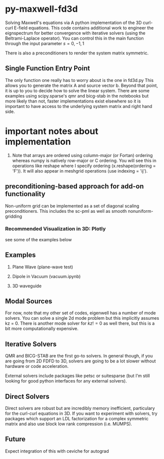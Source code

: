# py-maxwell-fd3d
Solving Maxwell's equations via A python implementation of the 3D curl-curl E-field equations. This code contains additional work to engineer the eignspectrum for better convergence with iterative solvers (using the Beltrami-Laplace operator). You can control this in the main function through the input parameter $s = {0,-1,1}$

There is also a preconditioners to render the system matrix symmetric.

## Single Function Entry Point
The only function one really has to worry about is the one in fd3d.py This allows you to generate the matrix A and source vector b. Beyond that point, it is up to you to decide how to solve the linear system. There are some examples using scipy.sparse's qmr and bicg-stab in the notebooks but more likely than not, faster implementations exist elsewhere so it is important to have access to the underlying system matrix and right hand side. 

# important notes about implementation
1. Note that arrays are ordered using column-major (or Fortan) ordering whereas numpy is natively row-major or C ordering. You will see this in operations like reshape where I specify ordering (x.reshape(ordering = 'F')). It will also appear in meshgrid operations (use indexing = 'ij'). 

## preconditioning-based approach for add-on functionality
Non-uniform grid can be implemented as a set of diagonal scaling preconditioners. This includes the sc-pml as well as smooth nonuniform-gridding


### Recommended Visualization in 3D: Plotly
see some of the examples below

## Examples
1. Plane Wave (plane-wave test)

2. Dipole in Vacuum (vacuum.ipynb)

3. 3D waveguide

## Modal Sources
For now, note that my other set of codes, eigenwell has a number of mode solvers. You can solve a single 2d mode problem but this implicitly assumes kz = 0. There is another mode solver for $kz!=0$ as well there, but this is a bit more computationally expensive.

## Iterative Solvers
QMR and BICG-STAB are the first go-to solvers. In general though, if you are going from 2D FDFD to 3D, solvers are going to be a lot slower without hardware or code acceleration.

External solvers include packages like petsc or suitesparse (but I'm still looking for good python interfaces for any external solvers).

## Direct Solvers
Direct solvers are robust but are incredibly memory inefficient, particulary for the curl-curl equations in 3D. If you want to experiment with solvers, try packages which support an LDL factorization for a complex symmetric matrix and also use block low rank compression (i.e. MUMPS).


## Future
Expect integration of this with ceviche for autograd
